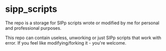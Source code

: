 # sipp_scripts
The repo is a storage for SIPp scripts wrote or modified by me for personal and professional purposes.

This repo can contain useless, unworking or just SIPp scripts that work with error.
If you feel like modifying/forking it - you're welcome.


